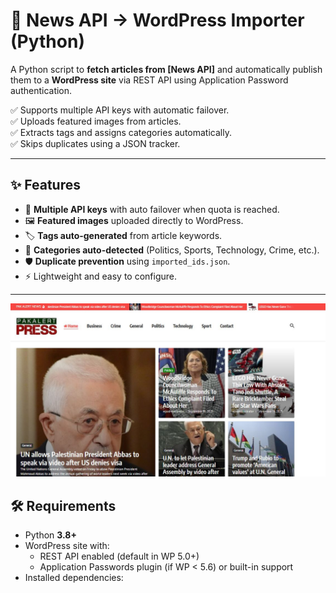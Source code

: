 # 📰 News API → WordPress Importer (Python)

A Python script to **fetch articles from [News API]** and automatically publish them to a **WordPress site** via REST API using Application Password authentication.  

✅ Supports multiple API keys with automatic failover.  
✅ Uploads featured images from articles.  
✅ Extracts tags and assigns categories automatically.  
✅ Skips duplicates using a JSON tracker.  

---

## ✨ Features

- 🔑 **Multiple API keys** with auto failover when quota is reached.  
- 🖼️ **Featured images** uploaded directly to WordPress.  
- 🏷️ **Tags auto-generated** from article keywords.  
- 📂 **Categories auto-detected** (Politics, Sports, Technology, Crime, etc.).  
- 🛡️ **Duplicate prevention** using `imported_ids.json`.  
- ⚡ Lightweight and easy to configure.  

---

![Pakalertpress Home Page](https://raw.githubusercontent.com/vikashbaria/Fetch-Data-From-NewAPI-Post-in-Wordpress/refs/heads/main/Pakalertpress%20Home%20Page.JPG)



## 🛠️ Requirements

- Python **3.8+**  
- WordPress site with:
  - REST API enabled (default in WP 5.0+)  
  - Application Passwords plugin (if WP < 5.6) or built-in support  
- Installed dependencies:
